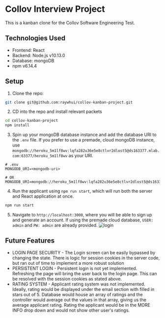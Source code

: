 # Collov Interview Project

This is a kanban clone for the Collov Software Engineering Test.

## Technologies Used

- Frontend: React
- Backend: Node.js v10.13.0
- Database: mongoDB
- npm v6.14.4

## Setup

1. Clone the repo:

```bash
git clone git@github.com:raywhui/collov-kanban-project.git
```

2. CD into the repo and install relevant packets

```bash
cd collov-kanban-project
npm install
```

3. Spin up your mongoDB database instance and add the database URI to the `.env` file. If you prefer to use a premade, cloud mongoDB instance, use `mongodb://heroku_5m1lf8wv:lqfa282u36e5e8ctlvr2dlost5@ds163377.mlab.com:63377/heroku_5m1lf8wv` as your URI.

```
# .env
MONGODB_URI=<mongodb-uri>

# OR
MONGODB_URI=mongodb://heroku_5m1lf8wv:lqfa282u36e5e8ctlvr2dlost5@ds163377.mlab.com:63377/heroku_5m1lf8wv
```

4. Run the applicant using `npm run start`, which will run both the server and React application at once.

```bash
npm run start
```

5. Navigate to `http://localhost:3000`, where you will be able to sign up and generate an account. If using the premade cloud database, `USER: admin` and `PW: admin` are already provided.
   ![login]("./images/applicant.png")

## Future Features

- LOGIN PAGE SECURITY - The Login screen can be easily bypassed by changing the state. There is logic for session cookies in the server code, but ran out of time to implement a more robust solution
- PERSISTENT LOGIN - Persistent login is not yet implemented. Refreshing the page will bring the user back to the login page. This can be resolved with the session cookies as stated above.
- RATING SYSTEM - Applicant rating system was not implemented. Ideally, rating would be displayed under the email section with filled in stars out of 5. Database would house an array of ratings and the controller would average out the values in that array, giving us the average applicant rating. Rating the applicant would be in the MORE INFO drop down and would not show other user's ratings.
